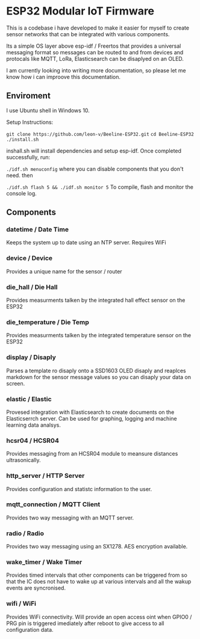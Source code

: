 # ESP32 Modular IoT Firmware

This is a codebase i have developed to make it easier for myself to create sensor networks that can be integrated with various components.

Its a simple OS layer above esp-idf / Freertos that provides a universal messaging format so messages can be routed to and from devices and protocals like MQTT, LoRa, Elasticsearch can be disaplyed on an OLED.

I am currently looking into writing more documentation, so please let me know how i can improove this documentation.

## Enviroment
I use Ubuntu shell in Windows 10.

Setup Instructions:

`git clone https://github.com/leon-v/Beeline-ESP32.git`
`cd Beeline-ESP32`
`./install.sh`

inshall.sh will install dependencies and setup esp-idf.
Once completed successfully, run:

`./idf.sh menuconfig` where you can disable components that you don't need.
then

`./idf.sh flash 5 && ./idf.sh monitor 5` To compile, flash and monitor the console log.



## Components

### datetime / Date Time
  Keeps the system up to date using an NTP server. Requires WiFi
  
### device / Device
  Provides a unique name for the sensor / router

### die_hall / Die Hall
  Provides measurments talken by the integrated hall effect sensor on the ESP32
  
### die_temperature / Die Temp
  Provides measurments talken by the integrated temperature sensor on the ESP32
  
### display / Disaply
  Parses a template ro disaply onto a SSD1603 OLED disaply and reaplces markdown for the sensor message values so you can disaply your data on screen.
  
### elastic / Elastic
  Provesed integration with Elasticsearch to create documents on the Elasticserrch server. Can be used for graphing, logging and machine learning data analsys.
  
### hcsr04 / HCSR04
  Provides messaging from an HCSR04 module to meansure distances ultrasonically.
  
### http_server / HTTP Server
  Provides configuration and statistc information to the user.

### mqtt_connection / MQTT Client
  Provides two way messaging with an MQTT server.

### radio / Radio
  Provides two way messaging using an SX1278. AES encryption available.

### wake_timer / Wake Timer
  Provides timed intervals that other components can be triggered from so that the IC does not have to wake up at various intervals and all the wakup events are syncronised.
  
### wifi / WiFi
  Provides WiFi connectivity. Will provide an open access oint when GPIO0 / PRG pin is triggered imediately after reboot to give access to all configuration data.
 
